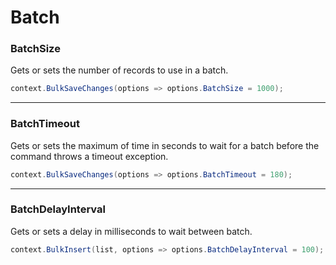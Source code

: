 # Batch

### BatchSize
Gets or sets the number of records to use in a batch.


```csharp
context.BulkSaveChanges(options => options.BatchSize = 1000);
```

---

### BatchTimeout
Gets or sets the maximum of time in seconds to wait for a batch before the command throws a timeout exception.


```csharp
context.BulkSaveChanges(options => options.BatchTimeout = 180);
```

---

### BatchDelayInterval
Gets or sets a delay in milliseconds to wait between batch.


```csharp
context.BulkInsert(list, options => options.BatchDelayInterval = 100);
```